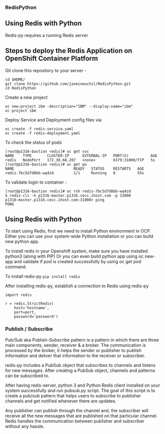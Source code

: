 ### RedisPython

## Using Redis with Python

Redis-py requires a running Redis server

## Steps to deploy the Redis Application on OpenShift Container Platform

Git clone this repository to your server -
```
cd $HOME/
git clone https://github.com/jasmineuchil/RedisPython.git
cd RedisPython
```

Create a new project
```
oc new-project ibm -description="IBM" --display-name="ibm"
oc project ibm
```

Deploy Service and Deployment config files via

```
oc create -f redis-service.yaml
oc create -f redis-deployment.yaml

```

To check the status of pods
```
[root@p1316-bastion redis]# oc get svc
NAME    TYPE       CLUSTER-IP      EXTERNAL-IP   PORT(S)          AGE
redis   NodePort   172.30.68.207   <none>        6379:31000/TCP   5s
[root@p1316-bastion redis]# oc get po
NAME                           READY   STATUS    RESTARTS   AGE
redis-7bc5d7d8bb-wq4zd         1/1     Running   0          55s
```

To validate login to container :
```
[root@p1316-bastion redis]# oc rsh redis-7bc5d7d8bb-wq4zd
$ redis-cli -h p1316-master.p1316.cecc.ihost.com -p 31000
p1316-master.p1316.cecc.ihost.com:31000> ping
PONG
```

## Using Redis with Python

To start using Redis, first we need to install Python environment in OCP. Either you can use your system-wide Python installation or you can build new python app.

To install redis in your Openshift system, make sure you have installed python3 (along with PIP) Or you can even build python app using oc new-app and validate if pod is created successfully by using oc get pod command.

To install redis-py
` pip install redis `

After installing redis-py, establish a connection to Redis using redis-py
```
import redis

r = redis.StrictRedis(
    host='hostname',
    port=port,
    password='password')
```

### Publish / Subscribe

Pub/Sub aka Publish-Subscribe pattern is a pattern in which there are three main components, sender, receiver & a broker. The communication is processed by the broker, it helps the sender or publisher to publish information and deliver that information to the receiver or subscriber.

redis-py includes a PubSub object that subscribes to channels and listens for new messages. After creating a PubSub object, channels and patterns can be subscribed to.

After having redis-server, python 3 and Python Redis client installed on your system successfully and run pubsub.py script. The goal of this script is to create a pub/sub pattern that helps users to subscribe to publisher channels and get notified whenever there are updates.

Any publisher can publish through the channel and, the subscriber will receive all the new messages that are published on that particular channel. Redis handles the communication between publisher and subscriber without any hassle.
